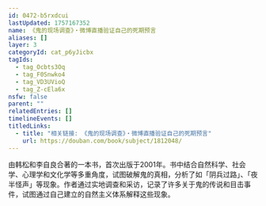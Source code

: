 ```yaml
---
id: 0472-b5rxdcui
lastUpdated: 1757167352
name: 《鬼的现场调查》・微博直播验证自己的死期预言
aliases: []
layer: 3
categoryId: cat_p6yJicbx
tagIds:
  - tag_Ocbts3Oq
  - tag_F0Snwko4
  - tag_VD3UVioQ
  - tag_Z-cEla6x
nsfw: false
parent: ""
relatedEntries: []
timelineEvents: []
titledLinks:
  - title: "相关链接: 《鬼的现场调查》・微博直播验证自己的死期预言"
    url: https://douban.com/book/subject/1812048/
---
```


由韩松和李自良合著的一本书，首次出版于2001年。书中结合自然科学、社会学、心理学和文化学等多重角度，试图破解鬼的真相，分析了如「阴兵过路」、「夜半怪声」等现象。作者通过实地调查和采访，记录了许多关于鬼的传说和目击事件，试图通过自己建立的自然主义体系解释这些现象。